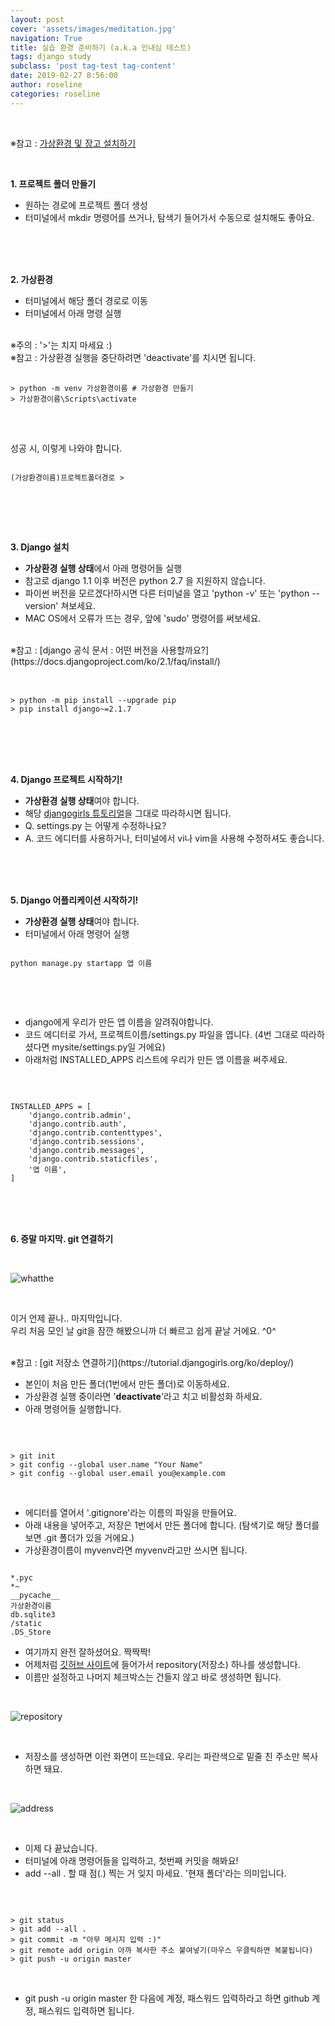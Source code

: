 ```yaml
---
layout: post
cover: 'assets/images/meditation.jpg'
navigation: True
title: 실습 환경 준비하기 (a.k.a 인내심 테스트)
tags: django study 
subclass: 'post tag-test tag-content'
date: 2019-02-27 8:56:00
author: roseline
categories: roseline
---
```

<br>

※참고 : [가상환경 및 장고 설치하기](https://tutorial.djangogirls.org/ko/django_installation/)

<br>

**1. 프로젝트 폴더 만들기**

- 원하는 경로에 프로젝트 폴더 생성
- 터미널에서 mkdir 명령어를 쓰거나, 탐색기 들어가서 수동으로 설치해도 좋아요.

<br>
<br>
<br>


**2. 가상환경**
<br>
- 터미널에서 해당 폴더 경로로 이동
- 터미널에서 아래 명령 실행 

<br>
※주의 : '>'는 치지 마세요 :)  <br>
※참고 : 가상환경 실행을 중단하려면 'deactivate'를 치시면 됩니다.

<br>
<pre> <code> 
> python -m venv 가상환경이름 # 가상환경 만들기
> 가상환경이름\Scripts\activate
</code> </pre>

<br>

성공 시, 이렇게 나와야 합니다.
<br>

<pre><code> 
(가상환경이름)프로젝트폴더경로 > 

</code></pre>

<br>
<br>
<br>


**3. Django 설치**

- **가상환경 실행 상태**에서 아래 명령어들 실행
- 참고로 django 1.1 이후 버전은 python 2.7 을 지원하지 않습니다.
- 파이썬 버전을 모르겠다!하시면 다른 터미널을 열고 'python -v' 또는 'python --version' 쳐보세요.
- MAC OS에서 오류가 뜨는 경우, 앞에 'sudo' 명령어를 써보세요.

<br>
※참고 : [django 공식 문서 : 어떤 버전을 사용할까요?](https://docs.djangoproject.com/ko/2.1/faq/install/)
<br><br>

<pre> <code> 
> python -m pip install --upgrade pip
> pip install django~=2.1.7
</code> </pre>

<br>
<br>
<br>



**4. Django 프로젝트 시작하기!**

- **가상환경 실행 상태**여야 합니다.
- 해당 [djangogirls 튜토리얼](https://tutorial.djangogirls.org/ko/django_start_project/)을 그대로 따라하시면 됩니다.
- Q. settings.py 는 어떻게 수정하나요? 
- A. 코드 에디터를 사용하거나, 터미널에서 vi나 vim을 사용해 수정하셔도 좋습니다. 

<br>
<br>
<br>



**5. Django 어플리케이션 시작하기!**

- **가상환경 실행 상태**여야 합니다.
- 터미널에서 아래 명령어 실행

<pre><code> 
python manage.py startapp 앱 이름

</code></pre>

<br>
<br>


- django에게 우리가 만든 앱 이름을 알려줘야합니다.
- 코드 에디터로 가서, 프로젝트이름/settings.py 파일을 엽니다. (4번 그대로 따라하셨다면 mysite/settings.py일 거에요)
- 아래처럼 INSTALLED_APPS 리스트에 우리가 만든 앱 이름을 써주세요. 

<br>

<pre><code> 
INSTALLED_APPS = [
    'django.contrib.admin',
    'django.contrib.auth',
    'django.contrib.contenttypes',
    'django.contrib.sessions',
    'django.contrib.messages',
    'django.contrib.staticfiles',
    '앱 이름',
]
</code></pre>

<br>
<br>
<br>



**6. 증말 마지막. git 연결하기**

<br>

![whatthe](/assets/images/shit.jpg "whatthe")  

<br>

이거 언제 끝나.. 마지막입니다. <br>
우리 처음 모인 날 git을 잠깐 해봤으니까 더 빠르고 쉽게 끝날 거에요. ^0^

<br>
※참고 : [git 저장소 연결하기](https://tutorial.djangogirls.org/ko/deploy/)

<br>


- 본인이 처음 만든 폴더(1번에서 만든 폴더)로 이동하세요. 
- 가상환경 실행 중이라면 '**deactivate**'라고 치고 비활성화 하세요.
- 아래 명령어들 실행합니다. 

<br>

<pre><code> 
> git init
> git config --global user.name "Your Name"
> git config --global user.email you@example.com
</code></pre>

<br>

- 에디터를 열어서 '.gitignore'라는 이름의 파일을 만들어요.
- 아래 내용을 넣어주고, 저장은 1번에서 만든 폴더에 합니다. (탐색기로 해당 폴더를 보면 .git 폴더가 있을 거에요.) 
- 가상환경이름이 myvenv라면 myvenv라고만 쓰시면 됩니다. 

<pre><code> 
*.pyc
*~
__pycache__
가상환경이름
db.sqlite3
/static
.DS_Store
</code></pre>


- 여기까지 완전 잘하셨어요. 짝짝짝!
- 어제처럼 [깃허브 사이트](github.com)에 들어가서 repository(저장소) 하나를 생성합니다.
- 이름만 설정하고 나머지 체크박스는 건들지 않고 바로 생성하면 됩니다. 

<br>

![repository](/assets/images/git1.PNG "git-repository")  

<br>


- 저장소를 생성하면 이런 화면이 뜨는데요. 우리는 파란색으로 밑줄 친 주소만 복사하면 돼요. 

<br>


![address](/assets/images/git2.PNG "remote-rep-address")  

<br>


- 이제 다 끝났습니다.
- 터미널에 아래 명령어들을 입력하고, 첫번째 커밋을 해봐요!
- add --all . 할 때 점(.) 찍는 거 잊지 마세요. '현재 폴더'라는 의미입니다.

<br>

<pre><code> 
> git status
> git add --all . 
> git commit -m "아무 메시지 입력 :)"
> git remote add origin 아까 복사한 주소 붙여넣기(마우스 우클릭하면 복붙됩니다)
> git push -u origin master
</code></pre>

<br>

- git push -u origin master 한 다음에 계정, 패스워드 입력하라고 하면 github 계정, 패스워드 입력하면 됩니다. 







